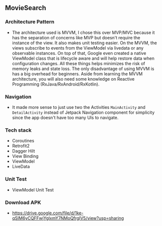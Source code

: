 ## MovieSearch

### Architecture Pattern
  - The architecture used is MVVM, I chose this over MVP/MVC because it has the separation of concerns like MVP but doesn't require the instance of the view. It also makes unit testing easier. On the MVVM, the views subscribe to events from the ViewModel via livedata or any observable instances. On top of that, Google even created a native ViewModel class that is lifecycle aware and will help restore data when configuration changes. All these things helps minimizes the risk of memory leaks and state loss. The only disadvantage of using MVVM is has a big overhead for beginners. Aside from learning the MVVM architecture, you will also need some knowledge on Reactive Programming (RxJava/RxAndroid/RxKotlin).

### Navigation
  - It made more sense to just use two the Activities `MainActivity` and `DetailActivity` instead of Jetpack Navigation component for simplicity since the app doesn't have too many UIs to navigate.

### Tech stack
  - Coroutines
  - Retrofit2
  - Dagger Hilt
  - View Binding
  - ViewModel
  - LiveData

### Unit Test
  - ViewModel Unit Test

### Download APK
  - https://drive.google.com/file/d/1ke-qSIM6yCQFFwjYglxmY7NMoQfrgIV5/view?usp=sharing
